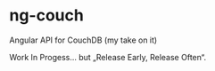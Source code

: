 ng-couch
========

Angular API for CouchDB (my take on it)


Work In Progess... but „Release Early, Release Often“.
